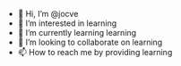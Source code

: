 - 👋 Hi, I’m @jocve
- 👀 I’m interested in learning
- 🌱 I’m currently learning learning
- 💞️ I’m looking to collaborate on learning
- 📫 How to reach me by providing learning

<!---
jocve/jocve is a ✨ special ✨ repository because its `README.md` (this file) appears on your GitHub profile.
You can click the Preview link to take a look at your changes.
--->
